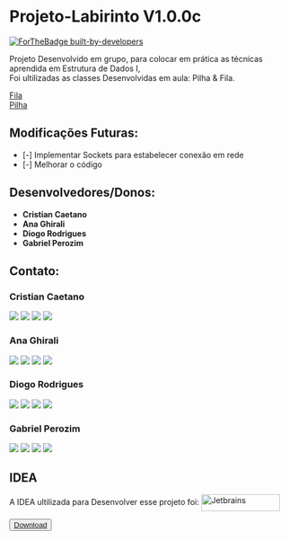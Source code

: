 # Projeto-Labirinto V1.0.0c 

[![ForTheBadge built-by-developers](https://forthebadge.com/images/badges/made-with-java.svg)](https://GitHub.com/Naereen/)

Projeto Desenvolvido em grupo, para colocar em prática as técnicas aprendida em Estrutura de Dados I,<br>
Foi ultilizadas as classes Desenvolvidas em aula: Pilha & Fila.

[Fila](https://github.com/cristiancaetano29/Projeto-Labirinto/blob/master/src/Fila.java)<br>
[Pilha](https://github.com/cristiancaetano29/Projeto-Labirinto/blob/master/src/Pilha.java)

## Modificações Futuras: 

* [-] Implementar Sockets para estabelecer conexão em rede
* [-] Melhorar o código


## Desenvolvedores/Donos:

* **Cristian Caetano** 
* **Ana Ghirali** 
* **Diogo Rodrigues** 
* **Gabriel Perozim** 

## Contato:

### Cristian Caetano

<a href = "https://github.com/cristiancaetano29"><img src="https://img.shields.io/badge/GitHub-100000?style=for-the-badge&logo=github&logoColor=white" target="_blank"></a>
<a href = "mailto:cristiavaet@gmail.com"><img src="https://img.shields.io/badge/Gmail-D14836?style=for-the-badge&logo=gmail&logoColor=white" target="_blank"></a>
<a href="https://www.linkedin.com/in/cristian-c-6b2156224" target="_blank"><img src="https://img.shields.io/badge/-LinkedIn-%230077B5?style=for-the-badge&logo=linkedin&logoColor=white" target="_blank"></a>
<a href = "https://www.instagram.com/cristiancaetano.s/"><img src="https://img.shields.io/badge/Instagram-E4405F?style=for-the-badge&logo=instagram&logoColor=white" target="_blank"></a>


### Ana Ghirali

<a href = "https://github.com/Anaghirali"><img src="https://img.shields.io/badge/GitHub-100000?style=for-the-badge&logo=github&logoColor=white" target="_blank"></a>
<a href = "mailto:Anaghirali@gmail.com"><img src="https://img.shields.io/badge/Gmail-D14836?style=for-the-badge&logo=gmail&logoColor=white" target="_blank"></a>
<a href="https://www.linkedin.com/in/73b914222/" target="_blank"><img src="https://img.shields.io/badge/-LinkedIn-%230077B5?style=for-the-badge&logo=linkedin&logoColor=white" target="_blank"></a>
<a href = "https://www.instagram.com/anaghirali/"><img src="https://img.shields.io/badge/Instagram-E4405F?style=for-the-badge&logo=instagram&logoColor=white" target="_blank"></a>

### Diogo Rodrigues

<a href = "https://github.com/diogoramosr"><img src="https://img.shields.io/badge/GitHub-100000?style=for-the-badge&logo=github&logoColor=white" target="_blank"></a>
<a href = "mailto:diogo.rrodrigues2003@gmail.com"><img src="https://img.shields.io/badge/Gmail-D14836?style=for-the-badge&logo=gmail&logoColor=white" target="_blank"></a>
<a href="https://www.linkedin.com/in/diogorodriguesr/" target="_blank"><img src="https://img.shields.io/badge/-LinkedIn-%230077B5?style=for-the-badge&logo=linkedin&logoColor=white" target="_blank"></a>
<a href = "https://www.instagram.com/diogoramosro_/"><img src="https://img.shields.io/badge/Instagram-E4405F?style=for-the-badge&logo=instagram&logoColor=white" target="_blank"></a>

### Gabriel Perozim

<a href = "https://github.com/gabrielfxz"><img src="https://img.shields.io/badge/GitHub-100000?style=for-the-badge&logo=github&logoColor=white" target="_blank"></a>
<a href = "mailto:gabrielperozim7@gmail.com"><img src="https://img.shields.io/badge/Gmail-D14836?style=for-the-badge&logo=gmail&logoColor=white" target="_blank"></a>
<a href="https://www.linkedin.com/in/gabriel-perozim-749729226"><img src="https://img.shields.io/badge/-LinkedIn-%230077B5?style=for-the-badge&logo=linkedin&logoColor=white" target="_blank"></a>
<a href = "https://www.instagram.com/gabriell999x/"><img src="https://img.shields.io/badge/Instagram-E4405F?style=for-the-badge&logo=instagram&logoColor=white" target="_blank"></a>

## IDEA

A IDEA ultilizada para Desenvolver esse projeto foi: <img align="center" alt="Jetbrains" height="30" width="140" src="https://img.shields.io/badge/IntelliJ_IDEA-000000.svg?style=for-the-badge&logo=intellij-idea&logoColor=white"></img>

<button height="30" width="140">
  <a href="https://www.jetbrains.com/pt-br/idea/">
    Download
  </a>
</button>
